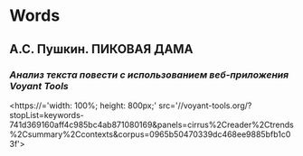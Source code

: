 # Words
<h2><b>А.С. Пушкин. 
  ПИКОВАЯ ДАМА</b></h2>
  <h3><em>Анализ текста повести с использованием веб-приложения Voyant Tools</h3></em>
 
<https://='width: 100%; height: 800px;' src='//voyant-tools.org/?stopList=keywords-741d369160aff4c985bc4ab871080169&panels=cirrus%2Creader%2Ctrends%2Csummary%2Ccontexts&corpus=0965b50470339dc468ee9885bfb1c03f'></iframe>

